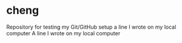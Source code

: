 # cheng
Repository for testing my Git/GitHub setup
 a line I wrote on my local computer
A line I wrote on my local computer  
